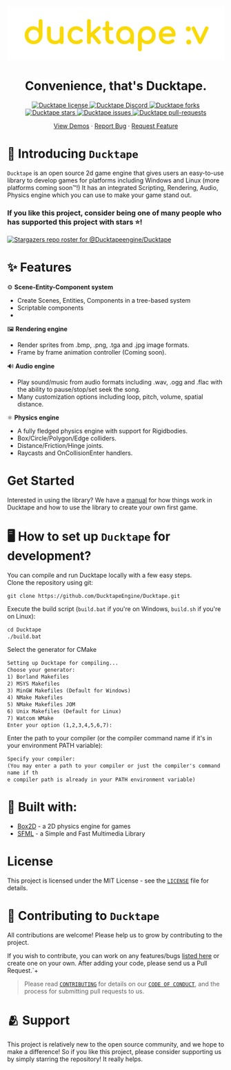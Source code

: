 
<br><br><br>
<p align="center">
    <a href="https://ducktapeengine.github.io/" target="_blank">
        <img src="https://raw.githubusercontent.com/DucktapeEngine/Branding/main/banner-transparent.png" alt="logo" width="600px"/>
    </a>
<p/>
<h1 align="center">Convenience, that's Ducktape.</h1>

<p align="center">
    <a href="https://github.com/ducktapeengine/ducktape/blob/master/LICENSE" target="blank">
    <img src="https://img.shields.io/github/license/ducktapeengine/ducktape?style=for-the-badge" alt="Ducktape license" />
    </a>
    <a href="https://dsc.gg/ducktape" target="blank">
    <img src="https://img.shields.io/discord/831047342215659521?style=for-the-badge" alt="Ducktape Discord" />
    </a>
    <a href="https://github.com/ducktapeengine/ducktape/fork" target="blank">
    <img src="https://img.shields.io/github/forks/ducktapeengine/ducktape?style=for-the-badge" alt="Ducktape forks"/>
    </a>
    <a href="https://github.com/ducktapeengine/ducktape/stargazers" target="blank">
    <img src="https://img.shields.io/github/stars/ducktapeengine/ducktape?style=for-the-badge" alt="Ducktape stars"/>
    </a>
    <a href="https://github.com/ducktapeengine/ducktape/issues" target="blank">
    <img src="https://img.shields.io/github/issues/ducktapeengine/ducktape?style=for-the-badge" alt="Ducktape issues"/>
    </a>
    <a href="https://github.com/ducktapeengine/ducktape/pulls" target="blank">
    <img src="https://img.shields.io/github/issues-pr/ducktapeengine/ducktape?style=for-the-badge" alt="Ducktape pull-requests"/>
    </a>
</p>

<p align="center">
    <a href="https://ducktapeengine.github.io/demo" target="blank">View Demos</a>
    ·
    <a href="https://github.com/DucktapeEngine/Ducktape/issues/new?assignees=&labels=&template=bug_report.md&title=">Report Bug</a>
    ·
    <a href="https://github.com/DucktapeEngine/Ducktape/issues/new?assignees=&labels=&template=feature_request.md&title=">Request Feature</a>
</p>

# 👋 Introducing `Ducktape`
`Ducktape` is an open source 2d game engine that gives users an easy-to-use library to develop games for platforms including Windows and Linux (more platforms coming soon™️!) It has an integrated Scripting, Rendering, Audio, Physics engine which you can use to make your game stand out.

   
### If you like this project, consider being one of many people who has supported this project with stars ⭐!

[![Stargazers repo roster for @Ducktapeengine/Ducktape](https://reporoster.com/stars/Ducktapeengine/Ducktape)](https://github.com/Ducktapeengine/ducktape/stargazers)
    
# ✨ Features

⚙️ **Scene-Entity-Component system**
- Create Scenes, Entities, Components in a tree-based system
- Scriptable components
- 
🖼️ **Rendering engine**
- Render sprites from .bmp, .png, .tga and .jpg image formats.
- Frame by frame animation controller (Coming soon).

🔊 **Audio engine**
- Play sound/music from audio formats including .wav, .ogg and .flac with the ability to pause/stop/set seek the song.
- Many customization options including loop, pitch, volume, spatial distance.

⚛️ **Physics engine**
- A fully fledged physics engine with support for Rigidbodies.
- Box/Circle/Polygon/Edge colliders.
- Distance/Friction/Hinge joints.
- Raycasts and OnCollisionEnter handlers.
    
# Get Started
Interested in using the library? We have a [manual](https://ducktapeengine.github.io/docs/intro) for how things work in Ducktape and how to use the library to create your own first game.
    
# 🖥️ How to set up `Ducktape` for development?
You can compile and run Ducktape locally with a few easy steps.  
Clone the repository using git:
```
git clone https://github.com/DucktapeEngine/Ducktape.git
```
Execute the build script (`build.bat` if you're on Windows, `build.sh` if you're on Linux):
```
cd Ducktape
./build.bat
```
Select the generator for CMake
```
Setting up Ducktape for compiling...
Choose your generator:
1) Borland Makefiles
2) MSYS Makefiles
3) MinGW Makefiles (Default for Windows)
4) NMake Makefiles
5) NMake Makefiles JOM
6) Unix Makefiles (Default for Linux)
7) Watcom WMake
Enter your option (1,2,3,4,5,6,7):
```
Enter the path to your compiler (or the compiler command name if it's in your environment PATH variable):
```
Specify your compiler:
(You may enter a path to your compiler or just the compiler's command name if th
e compiler path is already in your PATH environment variable)
```
# 🔨 Built with:
- [Box2D](https://github.com/erincatto/box2d) - a 2D physics engine for games
- [SFML](https://github.com/SFML/SFML) - a Simple and Fast Multimedia Library
    
# License
This project is licensed under the MIT License - see the [`LICENSE`](LICENSE) file for details.

# 🤝 Contributing to `Ducktape`
All contributions are welcome! Please help us to grow by contributing to the project.

If you wish to contribute, you can work on any features/bugs [listed here](https://github.com/DucktapeEngine/Ducktape/issues) or create one on your own. After adding your code, please send us a Pull Request.`+

> Please read [`CONTRIBUTING`](CONTRIBUTING.md) for details on our [`CODE OF CONDUCT`](CODE_OF_CONDUCT.md), and the process for submitting pull requests to us.

# 🫂 Support
This project is relatively new to the open source community, and we hope to make a difference! So if you like this project, please consider supporting us by simply starring the repository! It really helps.